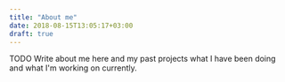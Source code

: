```yaml
---
title: "About me"
date: 2018-08-15T13:05:17+03:00
draft: true
---
```

TODO Write about me here and my past projects what I have been doing and what I'm working on currently.

